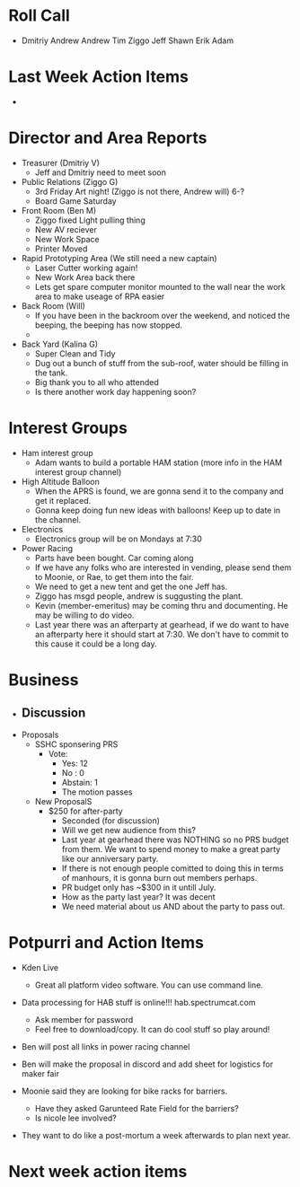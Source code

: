 # Roll Call

- Dmitriy Andrew Andrew Tim Ziggo Jeff Shawn Erik Adam


# Last Week Action Items
  - 

# Director and Area Reports

- Treasurer (Dmitriy V)
  - Jeff and Dmitriy need to meet soon
- Public Relations (Ziggo G)
  - 3rd Friday Art night! (Ziggo is not there, Andrew will) 6-?
  - Board Game Saturday
- Front Room (Ben M)
  - Ziggo fixed Light pulling thing
  - New AV reciever
  - New Work Space
  - Printer Moved
- Rapid Prototyping Area (We still need a new captain)
  - Laser Cutter working again!
  - New Work Area back there
  - Lets get spare computer monitor mounted to the wall near the work area to make useage of RPA easier
- Back Room (Will)
  - If you have been in the backroom over the weekend, and noticed the beeping, the beeping has now stopped.
  - 
- Back Yard (Kalina G)
  - Super Clean and Tidy
  - Dug out a bunch of stuff from the sub-roof, water should be filling in the tank.
  - Big thank you to all who attended
  - Is there another work day happening soon?

# Interest Groups
- Ham interest group
  - Adam wants to build a portable HAM station (more info in the HAM interest group channel)
- High Altitude Balloon 
  - When the APRS is found, we are gonna send it to the company and get it replaced.
  - Gonna keep doing fun new ideas with balloons! Keep up to date in the channel.
- Electronics
  - Electronics group will be on Mondays at 7:30
- Power Racing
  - Parts have been bought. Car coming along
  - If we have any folks who are interested in vending, please send them to Moonie, or Rae, to get them into the fair.
  - We need to get a new tent and get the one Jeff has.
  - Ziggo has msgd people, andrew is suggusting the plant.
  - Kevin (member-emeritus) may be coming thru and documenting. He may be willing to do video.
  - Last year there was an afterparty at gearhead, if we do want to have an afterparty here it should start at 7:30. We don't have to commit to this cause it could be a long day.

# Business
  - Discussion
    -
  - Proposals
    - SSHC sponsering PRS
      - Vote:
        - Yes: 12
        - No : 0
        - Abstain: 1
        - The motion passes
    - New ProposalS
        - $250 for after-party
          - Seconded (for discussion)
          - Will we get new audience from this?
          - Last year at gearhead there was NOTHING so no PRS budget from them. We want to spend money to make a great party like our anniversary party.
          - If there is not enough people comitted to doing this in terms of manhours, it is gonna burn out members perhaps.
          - PR budget only has ~$300 in it untill July.
          - How as the party last year? It was decent
          - We need material about us AND about the party to pass out.
# Potpurri and Action Items
  - Kden Live
    - Great all platform video software. You can use command line.
  - Data processing for HAB stuff is online!!! hab.spectrumcat.com
    - Ask member for password
    - Feel free to download/copy. It can do cool stuff so play around!
  - Ben will post all links in power racing channel
  - Ben will make the proposal in discord and add sheet for logistics for maker fair

  - Moonie said they are looking for bike racks for barriers.
    - Have they asked Garunteed Rate Field for the barriers?
    - Is nicole lee involved?
  - They want to do like a post-mortum a week afterwards to plan next year.

# Next week action items

